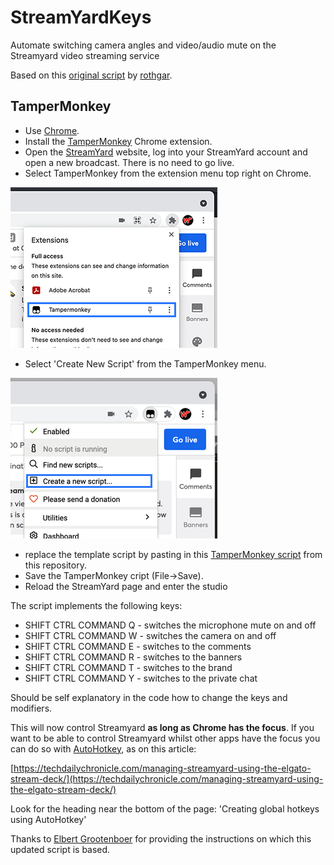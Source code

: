 # StreamYardKeys
Automate switching camera angles and video/audio mute on the Streamyard video streaming service

Based on this [original script](https://gist.github.com/rothgar/92e69d5bdcf80ea23f065bb6db03f7cd) by [rothgar](https://github.com/rothgar).

## TamperMonkey
- Use [Chrome](https://www.google.co.uk/chrome/).
- Install the [TamperMonkey](https://chrome.google.com/webstore/detail/tampermonkey/dhdgffkkebhmkfjojejmpbldmpobfkfo) Chrome extension.
- Open the [StreamYard](https://streamyard.com/) website, log into your StreamYard account and open a new broadcast. There is no need to go live.
- Select TamperMonkey from the extension menu top right on Chrome.  
  
![TemperMonkey Menu](assets/screenshot_01.png)
  
- Select 'Create New Script' from the TamperMonkey menu.  
  
![TamperMonkey New Script Menu](assets/screenshot_02.png)
   
- replace the template script by pasting in this [TamperMonkey script](https://github.com/DomHawken/StreamYardKeys/blob/main/tampermonkey%20script/StreamYardKeys_Script.txt) from this repository.
- Save the TamperMonkey cript (File->Save).
- Reload the StreamYard page and enter the studio
  
The script implements the following keys:

- SHIFT CTRL COMMAND Q - switches the microphone mute on and off
- SHIFT CTRL COMMAND W - switches the camera on and off
- SHIFT CTRL COMMAND E - switches to the comments
- SHIFT CTRL COMMAND R - switches to the banners
- SHIFT CTRL COMMAND T - switches to the brand
- SHIFT CTRL COMMAND Y - switches to the private chat

Should be self explanatory in the code how to change the keys and modifiers.

This will now control Streamyard **as long as Chrome has the focus**. If you want to be able to control Streamyard whilst other apps have the focus you can do so with [AutoHotkey](https://www.autohotkey.com/), as on this article:

[https://techdailychronicle.com/managing-streamyard-using-the-elgato-stream-deck/](https://techdailychronicle.com/managing-streamyard-using-the-elgato-stream-deck/)

Look for the heading near the bottom of the page: 'Creating global hotkeys using AutoHotkey'

Thanks to [Elbert Grootenboer](https://techdailychronicle.com/author/eldertgrootenboer/) for providing the instructions on which this updated script is based.